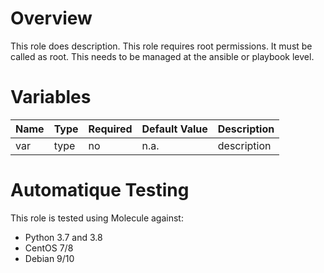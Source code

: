 # Overview
This role does description.
This role requires root permissions. It must be called as root. This needs to be managed at the ansible or playbook level.

# Variables

| Name  | Type | Required | Default Value | Description |
| ----- | ---- | -------- | ------------- | ----------- |
| var | type | no | n.a. | description |

# Automatique Testing

This role is tested using Molecule against:
- Python 3.7 and 3.8
- CentOS 7/8
- Debian 9/10
